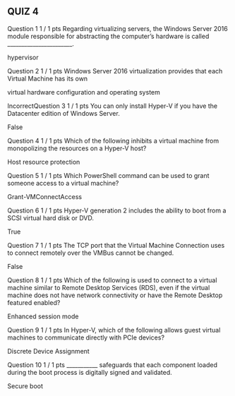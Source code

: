## QUIZ 4

Question 1
1 / 1 pts
Regarding virtualizing servers, the Windows Server 2016 module responsible for abstracting the computer’s hardware is called _______________________.

  hypervisor

Question 2
1 / 1 pts
Windows Server 2016 virtualization provides that each Virtual Machine has its own

  virtual hardware configuration and operating system


IncorrectQuestion 3
1 / 1 pts
You can only install Hyper-V if you have the Datacenter edition of Windows Server.

  False

Question 4
1 / 1 pts
Which of the following inhibits a virtual machine from monopolizing the resources on a Hyper‐V host?

  Host resource protection

Question 5
1 / 1 pts
Which PowerShell command can be used to grant someone access to a virtual machine?

  Grant-VMConnectAccess

Question 6
1 / 1 pts
Hyper-V generation 2 includes the ability to boot from a SCSI virtual hard disk or DVD.

  True

Question 7
1 / 1 pts
The TCP port that the Virtual Machine Connection uses to connect remotely over the VMBus cannot be changed.

  False

Question 8
1 / 1 pts
Which of the following is used to connect to a virtual machine similar to Remote Desktop Services (RDS), even if the virtual machine does not have network connectivity or have the Remote Desktop featured enabled?

  Enhanced session mode

Question 9
1 / 1 pts
In Hyper‐V, which of the following allows guest virtual machines to communicate directly with PCIe devices?

  Discrete Device Assignment

Question 10
1 / 1 pts
___________  safeguards that each component loaded during the boot process is digitally signed and validated.

  Secure boot
